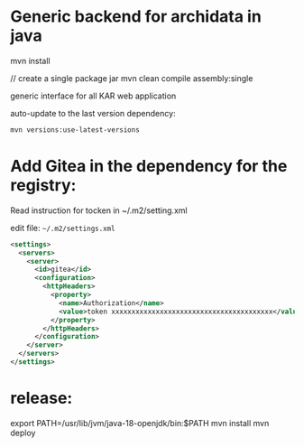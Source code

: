 Generic backend for archidata in java
===================================




mvn install

// create a single package jar
mvn clean compile assembly:single



generic interface for all KAR web application


auto-update to the last version dependency:

```bash
mvn versions:use-latest-versions
```


Add Gitea in the dependency for the registry:
=============================================

Read instruction for tocken in ~/.m2/setting.xml

edit file: ```~/.m2/settings.xml``` 

```xml
<settings>
  <servers>
    <server>
      <id>gitea</id>
      <configuration>
        <httpHeaders>
          <property>
            <name>Authorization</name>
            <value>token xxxxxxxxxxxxxxxxxxxxxxxxxxxxxxxxxxxxxxxx</value>
          </property>
        </httpHeaders>
      </configuration>
    </server>
  </servers>
</settings>
```

release:
========

export PATH=/usr/lib/jvm/java-18-openjdk/bin:$PATH
mvn install
mvn deploy




